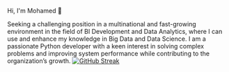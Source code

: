 Hi, I'm Mohamed 👋

Seeking a challenging position in a multinational and fast-growing environment in the field of BI Development and Data Analytics, where I can use and enhance my knowledge in Big Data and Data Science. I am a passionate Python developer with a keen interest in solving complex problems and improving system performance while contributing to the organization’s growth.
[![GitHub Streak](https://streak-stats.demolab.com/?user=MohamedMofed)](https://git.io/streak-stats)
